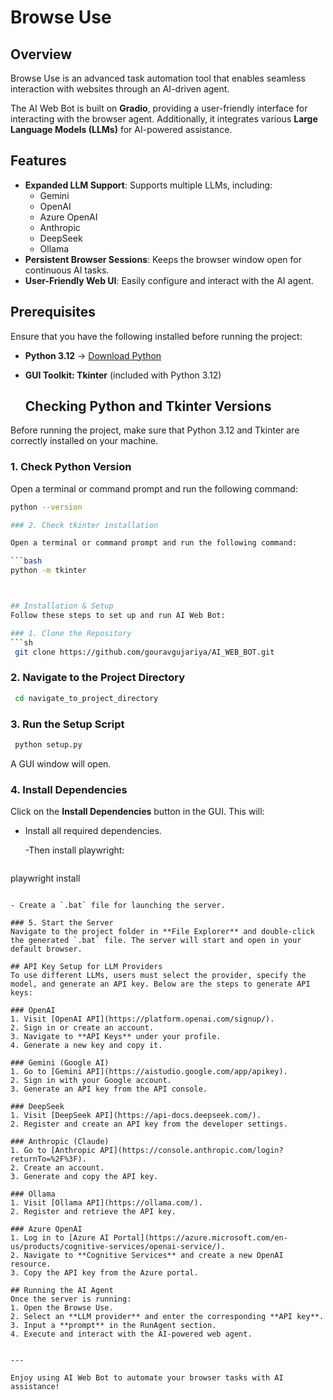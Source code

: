 # Browse Use

## Overview
Browse Use is an advanced task automation tool that enables seamless interaction with websites through an AI-driven agent. 

The AI Web Bot is built on **Gradio**, providing a user-friendly interface for interacting with the browser agent. Additionally, it integrates various **Large Language Models (LLMs)** for AI-powered assistance.

## Features
- **Expanded LLM Support**: Supports multiple LLMs, including:
  - Gemini
  - OpenAI
  - Azure OpenAI
  - Anthropic
  - DeepSeek
  - Ollama
- **Persistent Browser Sessions**: Keeps the browser window open for continuous AI tasks.
- **User-Friendly Web UI**: Easily configure and interact with the AI agent.

## Prerequisites
Ensure that you have the following installed before running the project:

- **Python 3.12** → [Download Python](https://www.python.org/downloads/release/python-3120/)
- **GUI Toolkit: Tkinter** (included with Python 3.12)

  ## Checking Python and Tkinter Versions

Before running the project, make sure that Python 3.12 and Tkinter are correctly installed on your machine.

### 1. Check Python Version

Open a terminal or command prompt and run the following command:

```bash
python --version

### 2. Check tkinter installation

Open a terminal or command prompt and run the following command:

```bash
python -m tkinter



## Installation & Setup
Follow these steps to set up and run AI Web Bot:

### 1. Clone the Repository
```sh
 git clone https://github.com/gouravgujariya/AI_WEB_BOT.git
```

### 2. Navigate to the Project Directory
```sh
 cd navigate_to_project_directory
```

### 3. Run the Setup Script
```sh
 python setup.py
```
A GUI window will open.

### 4. Install Dependencies
Click on the **Install Dependencies** button in the GUI. This will:
- Install all required dependencies.

  -Then install playwright:
  ```sh
 playwright install
```
  
- Create a `.bat` file for launching the server.

### 5. Start the Server
Navigate to the project folder in **File Explorer** and double-click the generated `.bat` file. The server will start and open in your default browser.

## API Key Setup for LLM Providers
To use different LLMs, users must select the provider, specify the model, and generate an API key. Below are the steps to generate API keys:

### OpenAI
1. Visit [OpenAI API](https://platform.openai.com/signup/).
2. Sign in or create an account.
3. Navigate to **API Keys** under your profile.
4. Generate a new key and copy it.

### Gemini (Google AI)
1. Go to [Gemini API](https://aistudio.google.com/app/apikey).
2. Sign in with your Google account.
3. Generate an API key from the API console.

### DeepSeek
1. Visit [DeepSeek API](https://api-docs.deepseek.com/).
2. Register and create an API key from the developer settings.

### Anthropic (Claude)
1. Go to [Anthropic API](https://console.anthropic.com/login?returnTo=%2F%3F).
2. Create an account.
3. Generate and copy the API key.

### Ollama
1. Visit [Ollama API](https://ollama.com/).
2. Register and retrieve the API key.

### Azure OpenAI
1. Log in to [Azure AI Portal](https://azure.microsoft.com/en-us/products/cognitive-services/openai-service/).
2. Navigate to **Cognitive Services** and create a new OpenAI resource.
3. Copy the API key from the Azure portal.

## Running the AI Agent
Once the server is running:
1. Open the Browse Use.
2. Select an **LLM provider** and enter the corresponding **API key**.
3. Input a **prompt** in the RunAgent section.
4. Execute and interact with the AI-powered web agent.


---

Enjoy using AI Web Bot to automate your browser tasks with AI assistance!

